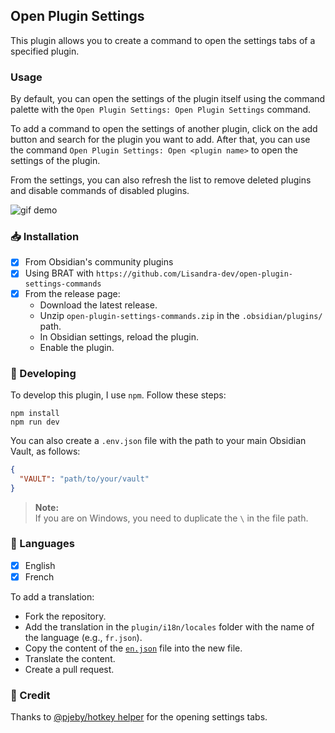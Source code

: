 ## Open Plugin Settings

This plugin allows you to create a command to open the settings tabs of a specified plugin.

### Usage

By default, you can open the settings of the plugin itself using the command palette with the `Open Plugin Settings: Open Plugin Settings` command.

To add a command to open the settings of another plugin, click on the add button and search for the plugin you want to add. After that, you can use the command `Open Plugin Settings: Open <plugin name>` to open the settings of the plugin.

From the settings, you can also refresh the list to remove deleted plugins and disable commands of disabled plugins.

![gif demo](https://user-images.githubusercontent.com/30244939/234854311-7da05061-2646-43c0-bd42-38fa50121d13.gif)

### 📥 Installation

- [x] From Obsidian's community plugins
- [x] Using BRAT with `https://github.com/Lisandra-dev/open-plugin-settings-commands`
- [x] From the release page:
  - Download the latest release.
  - Unzip `open-plugin-settings-commands.zip` in the `.obsidian/plugins/` path.
  - In Obsidian settings, reload the plugin.
  - Enable the plugin.

### 🤖 Developing
To develop this plugin, I use `npm`. Follow these steps:
```
npm install
npm run dev
```

You can also create a `.env.json` file with the path to your main Obsidian Vault, as follows:
```json
{
  "VAULT": "path/to/your/vault"
}
```

> **Note:**  
> If you are on Windows, you need to duplicate the `\` in the file path.

### 🎼 Languages

- [x] English
- [x] French

To add a translation:
- Fork the repository.
- Add the translation in the `plugin/i18n/locales` folder with the name of the language (e.g., `fr.json`).
- Copy the content of the [`en.json`](./plugin/i18n/locales/en.json) file into the new file.
- Translate the content.
- Create a pull request.

### 📜 Credit

Thanks to [@pjeby/hotkey helper](https://github.com/pjeby/hotkey-helper) for the opening settings tabs.
